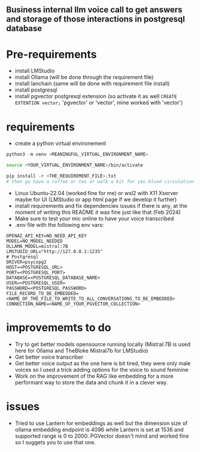 ## Business internal llm voice call to get answers and storage of those interactions in postgresql database

# Pre-requirements
- install LMStudio
- install Ollama (will be done through the requirement file)
- install lanchain (same will be done with requirement file install)
- install postgresql
- install pgvector postgresql extension (so activate it as well  `CREATE EXTENTION vector;` 'pgvector' or 'vector', mine worked with 'vector')

# requirements
- create a python virtual environement 
```python 
python3 -m venv <MEANINGFUL_VIRTUAL_ENVIRONMENT_NAME> 
```
```bash
source <YOUR_VIRTUAL_ENVIRONMENT_NAME>/bin/activate
```
```python
pip install -r <THE_REQUIREMENT_FILE>.txt
# then go have a coffee or tea or walk a bit for you blood circulation 
```
- Linux Ubuntu-22.04 (worked fine for me) or wsl2 with X11 Xserver maybe for UI (LMStudio or app html page if we develop it further)
- install requirements and fix dependencies issues if there is any, at the moment of writing this README it was fine just like that (Feb 2024)
- Make sure to test your mic online to have your voice transcribed
- .env file with the following env vars:
```code
OPENAI_API_KEY=NO_NEED_API_KEY
MODEL=NO_MODEL_NEEDED
OLLAMA_MODEL=mistral:7B
LMSTUDIO_URL="http://127.0.0.1:1235"
# Postgresql
DRIVER=psycopg2
HOST=<POSTGRESQL_URL>
PORT=<POSTGRESQL_PORT>
DATABASE=<POSTGRESQL_DATABASE_NAME>
USER=<POSTGRESQL_USER>
PASSWORD=<POSTGRESQL_PASSWORD>
FILE_RECORD_TO_BE_EMBEDDED=<NAME_OF_THE_FILE_TO_WRITE_TO_ALL_CONVERSATIONS_TO_BE_EMBEDDED>
CONNECTION_NAME=<NAME_OF_YOUR_PGVECTOR_COLLECTION>
```



# improvememts to do
- Try to get better models opensource running locally (Mistral:7B is used here for Ollama and TheBloke Mistral7b for LMStudio)
- Get better voice transcriber
- Get better voice output as the one here is bit tired, they were only male voices so I used a trick adding options for the voice to sound feminine
- Work on the improvement of the RAG like embedding for a more performant way to store the data and chunk it in a clever way.

# issues
- Tried to use Lantern for embeddings as well but the dimension size of ollama embedding endpoint is 4096 while Lantern is set at 1536 and supported range is 0 to 2000. PGVector doesn't mind and worked fine so I suggets you to use that one.
